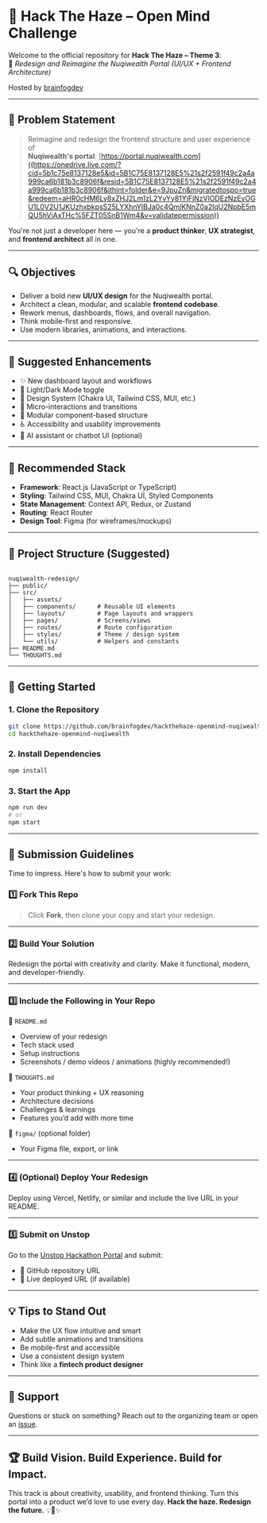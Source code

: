 
# 🧠 Hack The Haze – Open Mind Challenge

Welcome to the official repository for **Hack The Haze – Theme 3**:  
🎨 *Redesign and Reimagine the Nuqiwealth Portal (UI/UX + Frontend Architecture)*

Hosted by [brainfogdev](https://github.com/brainfogdev)

---

## 💼 Problem Statement

> Reimagine and redesign the frontend structure and user experience of  
> **Nuqiwealth's portal**: [https://portal.nuqiwealth.com]((https://onedrive.live.com/?cid=5b1c75e8137128e5&id=5B1C75E8137128E5%21s2f2591f49c2a4a999ca6b181b3c8906f&resid=5B1C75E8137128E5%21s2f2591f49c2a4a999ca6b181b3c8906f&ithint=folder&e=9JpuZn&migratedtospo=true&redeem=aHR0cHM6Ly8xZHJ2Lm1zL2YvYy81YjFjNzVlODEzNzEyOGU1L0V2U1JKUzhxbkpsS25LYXhnYlBJa0c4QmlKNnZ0a2lqU2NpbE5mQU5hVjAxTHc%5FZT05SnB1Wm4&v=validatepermission))

You're not just a developer here — you're a **product thinker**, **UX strategist**, and **frontend architect** all in one.

---

## 🔍 Objectives

- Deliver a bold new **UI/UX design** for the Nuqiwealth portal.
- Architect a clean, modular, and scalable **frontend codebase**.
- Rework menus, dashboards, flows, and overall navigation.
- Think mobile-first and responsive.
- Use modern libraries, animations, and interactions.

---

## 🎨 Suggested Enhancements

- ✨ New dashboard layout and workflows
- 🌙 Light/Dark Mode toggle
- 🧱 Design System (Chakra UI, Tailwind CSS, MUI, etc.)
- 🔁 Micro-interactions and transitions
- 🧩 Modular component-based structure
- ♿ Accessibility and usability improvements
- 🤖 AI assistant or chatbot UI (optional)

---

## 🧰 Recommended Stack

- **Framework**: React.js (JavaScript or TypeScript)
- **Styling**: Tailwind CSS, MUI, Chakra UI, Styled Components
- **State Management**: Context API, Redux, or Zustand
- **Routing**: React Router
- **Design Tool**: Figma (for wireframes/mockups)

---

## 📁 Project Structure (Suggested)

```

nuqiwealth-redesign/
├── public/
├── src/
│   ├── assets/
│   ├── components/      # Reusable UI elements
│   ├── layouts/         # Page layouts and wrappers
│   ├── pages/           # Screens/views
│   ├── routes/          # Route configuration
│   ├── styles/          # Theme / design system
│   └── utils/           # Helpers and constants
├── README.md
└── THOUGHTS.md

````

---

## 🏁 Getting Started

### 1. Clone the Repository
```bash
git clone https://github.com/brainfogdev/hackthehaze-openmind-nuqiwealth.git
cd hackthehaze-openmind-nuqiwealth
````

### 2. Install Dependencies

```bash
npm install
```

### 3. Start the App

```bash
npm run dev
# or
npm start
```

---

## 📝 Submission Guidelines

Time to impress. Here's how to submit your work:

### 1️⃣ Fork This Repo

> Click **Fork**, then clone your copy and start your redesign.

---

### 2️⃣ Build Your Solution

Redesign the portal with creativity and clarity. Make it functional, modern, and developer-friendly.

---

### 3️⃣ Include the Following in Your Repo

📄 `README.md`

* Overview of your redesign
* Tech stack used
* Setup instructions
* Screenshots / demo videos / animations (highly recommended!)

🧠 `THOUGHTS.md`

* Your product thinking + UX reasoning
* Architecture decisions
* Challenges & learnings
* Features you’d add with more time

🎨 `figma/` (optional folder)

* Your Figma file, export, or link

---

### 4️⃣ (Optional) Deploy Your Redesign

Deploy using Vercel, Netlify, or similar and include the live URL in your README.

---

### 5️⃣ Submit on Unstop

Go to the [Unstop Hackathon Portal]([https://unstop.com](https://unstop.com/hackathons/hack-the-haze-brainfog-ageny-llp-1478920?lb=rPZTpAcO&utm_medium=Share&utm_source=shortUrl)) and submit:

* 🔗 GitHub repository URL
* 🔗 Live deployed URL (if available)

---

## 💡 Tips to Stand Out

* Make the UX flow intuitive and smart
* Add subtle animations and transitions
* Be mobile-first and accessible
* Use a consistent design system
* Think like a **fintech product designer**

---

## 🤝 Support

Questions or stuck on something? Reach out to the organizing team or open an [issue](https://github.com/brainfogdev/hackthehaze-openmind-nuqiwealth/issues).

---

## 🏆 Build Vision. Build Experience. Build for Impact.

This track is about creativity, usability, and frontend thinking.
Turn this portal into a product we’d love to use every day.
**Hack the haze. Redesign the future.** 💡💼✨

